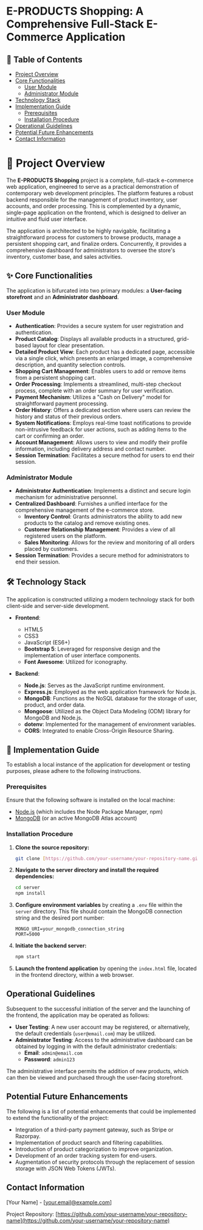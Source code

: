 # E-PRODUCTS Shopping: A Comprehensive Full-Stack E-Commerce Application

## 📖 Table of Contents

* [Project Overview](#-project-overview)
* [Core Functionalities](#-core-functionalities)
    * [User Module](#user-module)
    * [Administrator Module](#administrator-module)
* [Technology Stack](#-technology-stack)
* [Implementation Guide](#-implementation-guide)
    * [Prerequisites](#prerequisites)
    * [Installation Procedure](#installation-procedure)
* [Operational Guidelines](#operational-guidelines)
* [Potential Future Enhancements](#potential-future-enhancements)
* [Contact Information](#contact-information)

# 🌟 Project Overview

The **E-PRODUCTS Shopping** project is a complete, full-stack e-commerce web application, engineered to serve as a practical demonstration of contemporary web development principles. The platform features a robust backend responsible for the management of product inventory, user accounts, and order processing. This is complemented by a dynamic, single-page application on the frontend, which is designed to deliver an intuitive and fluid user interface.

The application is architected to be highly navigable, facilitating a straightforward process for customers to browse products, manage a persistent shopping cart, and finalize orders. Concurrently, it provides a comprehensive dashboard for administrators to oversee the store's inventory, customer base, and sales activities.

## ✨ Core Functionalities

The application is bifurcated into two primary modules: a **User-facing storefront** and an **Administrator dashboard**.

### User Module

* **Authentication**: Provides a secure system for user registration and authentication.
* **Product Catalog**: Displays all available products in a structured, grid-based layout for clear presentation.
* **Detailed Product View**: Each product has a dedicated page, accessible via a single click, which presents an enlarged image, a comprehensive description, and quantity selection controls.
* **Shopping Cart Management**: Enables users to add or remove items from a persistent shopping cart.
* **Order Processing**: Implements a streamlined, multi-step checkout process, complete with an order summary for user verification.
* **Payment Mechanism**: Utilizes a "Cash on Delivery" model for straightforward payment processing.
* **Order History**: Offers a dedicated section where users can review the history and status of their previous orders.
* **System Notifications**: Employs real-time toast notifications to provide non-intrusive feedback for user actions, such as adding items to the cart or confirming an order.
* **Account Management**: Allows users to view and modify their profile information, including delivery address and contact number.
* **Session Termination**: Facilitates a secure method for users to end their session.

### Administrator Module

* **Administrator Authentication**: Implements a distinct and secure login mechanism for administrative personnel.
* **Centralized Dashboard**: Furnishes a unified interface for the comprehensive management of the e-commerce store.
    * **Inventory Control**: Grants administrators the ability to add new products to the catalog and remove existing ones.
    * **Customer Relationship Management**: Provides a view of all registered users on the platform.
    * **Sales Monitoring**: Allows for the review and monitoring of all orders placed by customers.
* **Session Termination**: Provides a secure method for administrators to end their session.

## 🛠️ Technology Stack

The application is constructed utilizing a modern technology stack for both client-side and server-side development.

* **Frontend**:
    * HTML5
    * CSS3
    * JavaScript (ES6+)
    * **Bootstrap 5**: Leveraged for responsive design and the implementation of user interface components.
    * **Font Awesome**: Utilized for iconography.

* **Backend**:
    * **Node.js**: Serves as the JavaScript runtime environment.
    * **Express.js**: Employed as the web application framework for Node.js.
    * **MongoDB**: Functions as the NoSQL database for the storage of user, product, and order data.
    * **Mongoose**: Utilized as the Object Data Modeling (ODM) library for MongoDB and Node.js.
    * **dotenv**: Implemented for the management of environment variables.
    * **CORS**: Integrated to enable Cross-Origin Resource Sharing.

## 🚀 Implementation Guide

To establish a local instance of the application for development or testing purposes, please adhere to the following instructions.

### Prerequisites

Ensure that the following software is installed on the local machine:

* [Node.js](https://nodejs.org/) (which includes the Node Package Manager, npm)
* [MongoDB](https://www.mongodb.com/try/download/community) (or an active MongoDB Atlas account)

### Installation Procedure

1.  **Clone the source repository:**
    ```sh
    git clone [https://github.com/your-username/your-repository-name.git](https://github.com/your-username/your-repository-name.git)
    ```

2.  **Navigate to the server directory and install the required dependencies:**
    ```sh
    cd server
    npm install
    ```

3.  **Configure environment variables** by creating a `.env` file within the `server` directory. This file should contain the MongoDB connection string and the desired port number:
    ```
    MONGO_URI=your_mongodb_connection_string
    PORT=5000
    ```

4.  **Initiate the backend server:**
    ```sh
    npm start
    ```

5.  **Launch the frontend application** by opening the `index.html` file, located in the frontend directory, within a web browser.

## Operational Guidelines

Subsequent to the successful initiation of the server and the launching of the frontend, the application may be operated as follows:

* **User Testing**: A new user account may be registered, or alternatively, the default credentials (`user@email.com`) may be utilized.
* **Administrator Testing**: Access to the administrative dashboard can be obtained by logging in with the default administrator credentials:
    * **Email**: `admin@email.com`
    * **Password**: `admin123`

The administrative interface permits the addition of new products, which can then be viewed and purchased through the user-facing storefront.

## Potential Future Enhancements

The following is a list of potential enhancements that could be implemented to extend the functionality of the project:

* Integration of a third-party payment gateway, such as Stripe or Razorpay.
* Implementation of product search and filtering capabilities.
* Introduction of product categorization to improve organization.
* Development of an order tracking system for end-users.
* Augmentation of security protocols through the replacement of session storage with JSON Web Tokens (JWTs).

## Contact Information

\[Your Name] - \[your.email@example.com]

Project Repository: [https://github.com/your-username/your-repository-name](https://github.com/your-username/your-repository-name)